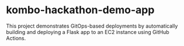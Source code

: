 # kombo-hackathon-demo-app
This project demonstrates GitOps-based deployments by automatically building and deploying a Flask app to an EC2 instance using GitHub Actions.
